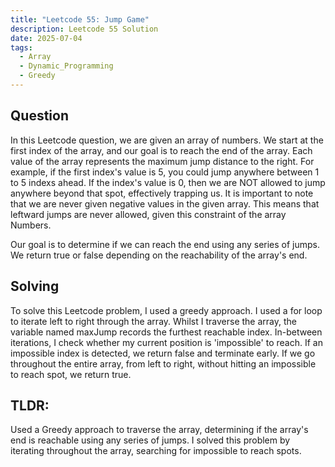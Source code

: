 ```yaml
---
title: "Leetcode 55: Jump Game"
description: Leetcode 55 Solution
date: 2025-07-04
tags:
  - Array
  - Dynamic_Programming
  - Greedy
---
```

## Question
In this Leetcode question, we are given an array of numbers. We start at the first index of the array, and our goal is to reach the end of the array. Each value of the array represents the maximum jump distance to the right. For example, if the first index's value is 5, you could jump anywhere between 1 to 5 indexs ahead. If the index's value is 0, then we are NOT allowed to jump anywhere beyond that spot, effectively trapping us. It is important to note that we are never given negative values in the given array. This means that leftward jumps are never allowed, given this constraint of the array Numbers.

Our goal is to determine if we can reach the end using any series of jumps. We return true or false depending on the reachability of the array's end.

## Solving
To solve this Leetcode problem, I used a greedy approach. I used a for loop to iterate left to right through the array. Whilst I traverse the array, the variable named maxJump records the furthest reachable index. In-between iterations, I check whether my current position is 'impossible' to reach. If an impossible index is detected, we return false and terminate early. If we go throughout the entire array, from left to right, without hitting an impossible to reach spot, we return true.

## TLDR:
Used a Greedy approach to traverse the array, determining if the array's end is reachable using any series of jumps. I solved this problem by iterating throughout the array, searching for impossible to reach spots.


